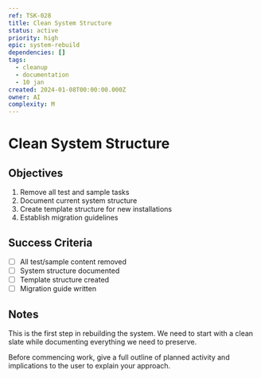 ```yaml
---
ref: TSK-028
title: Clean System Structure
status: active
priority: high
epic: system-rebuild
dependencies: []
tags:
  - cleanup
  - documentation
  - 10 jan
created: 2024-01-08T00:00:00.000Z
owner: AI
complexity: M
---
```

# Clean System Structure

## Objectives
1. Remove all test and sample tasks
2. Document current system structure
3. Create template structure for new installations
4. Establish migration guidelines

## Success Criteria
- [ ] All test/sample content removed
- [ ] System structure documented
- [ ] Template structure created
- [ ] Migration guide written

## Notes
This is the first step in rebuilding the system. We need to start with a clean slate while documenting everything we need to preserve.

Before commencing work, give a full outline of planned activity and implications to the user to explain your approach.
